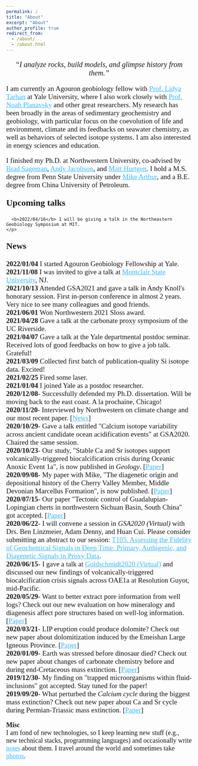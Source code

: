```yaml
---
permalink: /
title: "About"
excerpt: "About"
author_profile: true
redirect_from:
  - /about/
  - /about.html
---
```

<p style="font-family:'PT Serif', serif; font-size:20px;text-align:center">
         <i>“I analyze rocks, build models, and glimpse history from them.” </i>
</p>

<p style="font-family:'PT Serif', serif; font-size:19px;text-align:left">
         I am currently an Agouron geobiology fellow with <a href="https://people.earth.yale.edu/profile/lidya-tarhan/about" style="color: #3BB9FF">Prof. Lidya Tarhan</a> at Yale University, where I also work closely with <a href="https://people.earth.yale.edu/profile/noah-planavsky/about" style="color: #3BB9FF">Prof. Noah Planavsky</a> and other great researchers. My research has been broadly in the areas of sedimentary geochemistry and geobiology, with particular focus on the coevolution of life and environment, climate and its feedbacks on seawater chemistry, as well as behaviors of selected isotope systems. I am also interested in energy sciences and education.
</p>

<p style="font-family:'PT Serif', serif; font-size:19px;text-align:left">         
         I finished my Ph.D. at Northwestern University, co-advised by <a href="https://www.earth.northwestern.edu/our-people/faculty/sageman-brad.html" style="color: #3BB9FF">Brad Sageman</a>, <a href="https://www.earth.northwestern.edu/our-people/faculty/jacobson-andrew.html" style="color: #3BB9FF">Andy Jacobson</a>, and <a href="https://www.earth.northwestern.edu/our-people/faculty/hurtgen-matthew.html" style="color: #3BB9FF">Matt Hurtgen</a>. I hold a M.S. degree from Penn State University under <a href="https://www.ems.psu.edu/directory/michael-arthur" style="color: #3BB9FF">Mike Arthur</a>, and a B.E. degree from China University of Petroleum.
</p>
<p style="font-family:'PT Serif', serif; font-size:24px;text-align:left">
    <b> Upcoming talks </b>
    <br>
    <p style="font-family:'PT Serif', serif; font-size:19px;text-align:left">

      <b>2022/04/16</b> I will be giving a talk in the Northeastern Geobiology Symposium at MIT.
    </p>
</p>
<p style="font-family:'PT Serif', serif; font-size:24px;text-align:left">
    <b> News </b>
</p>

<p style="font-family:'PT Serif', serif; font-size:19px;text-align:left">
      <b>2022/01/04</b> I started Agouron Geobiology Fellowship at Yale.
      <br>
      <b>2021/11/08</b> I was invited to give a talk at <a href="https://www.montclair.edu/environmental-management-phd/sustainability-seminar-series/" style="color: #3BB9FF">Montclair State University</a>, NJ.
      <br>
      <b>2021/10/13</b> Attended GSA2021 and gave a talk in Andy Knoll's honorary session. First in-person conference in almost 2 years. Very nice to see many colleagues and good friends.
      <br>
      <b>2021/06/01</b> Won Northwestern 2021 Sloss award.
      <br>
      <b>2021/04/28</b> Gave a talk at the carbonate proxy symposium of the UC Riverside.
      <br>
      <b>2021/04/07</b> Gave a talk at the Yale departmental postdoc seminar. Received lots of good feedbacks on how to give a job talk. Grateful!
      <br>
      <b>2021/03/09</b> Collected first batch of publication-quality Si isotope data. Excited!
      <br>
      <b>2021/02/25</b> Fired some laser.
      <br>
      <b>2021/01/04</b> I joined Yale as a postdoc researcher.
      <br>
      <b>2020/12/08</b>- Successfully defended my Ph.D. dissertation. Will be moving back to the east coast. A la prochaine, Chicago!
      <br>
      <b>2020/11/20</b>- Interviewed by Northwestern on climate change and our most recent paper. [<a href="https://news.northwestern.edu/stories/2020/12/volcanic-eruptions-directly-triggered-ocean-acidification-during-early-cretaceous/#:~:text=Volcanic%20eruptions%20directly%20triggered%20ocean%20acidification%20during%20Early%20Cretaceous,-First%20study%20to&text=During%20this%20time%2C%20it%20spewed,seawater%20and%20suffocated%20the%20oceans." style="color: #3BB9FF">News</a>]
  <br>      
      <b>2020/10/29</b>- Gave a talk entitled "Calcium isotope variability across ancient candidate ocean acidification events" at GSA2020. Chaired the same session.
  <br>
      <b>2020/10/23</b>- Our study, "Stable Ca and Sr isotopes support volcanically-triggered biocalcification crisis during Oceanic Anoxic Event 1a", is now published in <i>Geology</i>. [<a href="https://doi.org/10.1130/G47945.1" style="color: #3BB9FF">Paper</a>]
  <br>      
      <b>2020/09/08</b>- My paper with Mike, "The diagenetic origin and depositional history of the Cherry Valley Member, Middle Devonian Marcellus Formation", is now published. [<a href="https://doi.org/10.1016/j.chemgeo.2020.119875" style="color: #3BB9FF">Paper</a>]
  <br>
      <b>2020/07/15</b>- Our paper "Tectonic control of Guadalupian-Lopingian cherts in northwestern Sichuan Basin, South China" got accepted. [<a href="https://doi.org/10.1016/j.palaeo.2020.109915" style="color: #3BB9FF">Paper</a>]
  <br>
      <b>2020/06/22</b>- I will convene a session in <i>GSA2020 (Virtual)</i> with Drs. Ben Linzmeier, Adam Denny, and Huan Cui. Please consider submitting an abstract to our session:  <a href="https://community.geosociety.org/gsa2020/program/technical/topical" style="color: #3BB9FF">T105. Assessing the Fidelity of Geochemical Signals in Deep Time: Primary, Authigenic, and Diagenetic Signals in Proxy Data</a>.
  <br>
      <b>2020/06/15</b>- I gave a talk at <a href="https://goldschmidt.info/2020/abstracts/abstractView?id=2020004896" style="color: #3BB9FF">Goldschmidt2020 (Virtual)</a> and discussed our new findings of volcanically-triggered biocalcification crisis signals across OAE1a at Resolution Guyot, mid-Pacific.
  <br>
      <b>2020/05/29</b>- Want to better extract pore information from well logs? Check out our new evaluation on how mineralogy and diagenesis affect pore structures based on well-log information. [<a href="https://doi.org/10.1016/j.jngse.2020.103376" style="color: #3BB9FF">Paper</a>]
  <br>
      <b>2020/03/21</b>- LIP eruption could produce dolomite? Check out new paper about dolomitization induced by the Emeishan Large Igneous Province. [<a href="https://doi.org/10.1016/j.marpetgeo.2020.104308" style="color: #3BB9FF">Paper</a>]
  <br>
      <b>2020/01/09</b>- Earth was stressed before dinosaur died? Check out new paper about changes of carbonate chemistry before and during end-Cretaceous mass extinction. [<a href="https://doi.org/10.1130/G46431.1" style="color: #3BB9FF">Paper</a>]
  <br>
      <b>2019/12/30</b>- My finding on "trapped microorganisms within fluid-inclusions" got accepted. Stay tuned for the paper!
  <br>
      <b>2019/09/20</b>- What perturbed the <i>Calcium cycle</i> during the biggest mass extinction? Check out new paper about Ca and Sr cycle during Permian-Triassic mass extinction. [<a href="https://doi.org/10.1016/j.gca.2019.07.035" style="color: #3BB9FF">Paper</a>]
</p>

<p style="font-family:'PT Serif', serif; font-size:18px;text-align:left">
    <b> Misc </b>
    <br>
    I am fond of new technologies, so I keep learning new stuff (e.g., new technical stacks, programming languages) and occasionally write <a href="https://julianwangnwu.github.io/year-archive/" style="color: #3BB9FF">notes</a> about them. I travel around the world and sometimes take <a href="https://julianwangnwu.github.io/portfolio/" style="color: #3BB9FF">photos</a>.
</p>
